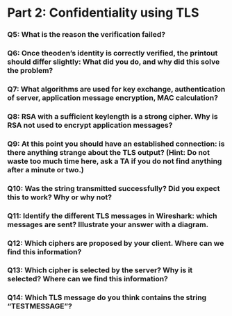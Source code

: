 # Part 2: Confidentiality using TLS



### Q5: What is the reason the verification failed?



### Q6: Once theoden’s identity is correctly verified, the printout should differ slightly: What did you do, and why did this solve the problem?



### Q7: What algorithms are used for key exchange, authentication of server, application message encryption, MAC calculation?





###  Q8: RSA with a sufficient keylength is a strong cipher. Why is RSA not used to encrypt application messages?



### Q9: At this point you should have an established connection: is there anything strange about the TLS output? (Hint: Do not waste too much time here, ask a TA if you do not find anything after a minute or two.)



### Q10: Was the string transmitted successfully? Did you expect this to work? Why or why not?





### Q11: Identify the different TLS messages in Wireshark: which messages are sent? Illustrate your answer with a diagram.





### Q12: Which ciphers are proposed by your client. Where can we find this information?





### Q13: Which cipher is selected by the server? Why is it selected? Where can we find this information?






### Q14: Which TLS message do you think contains the string “TESTMESSAGE”?





